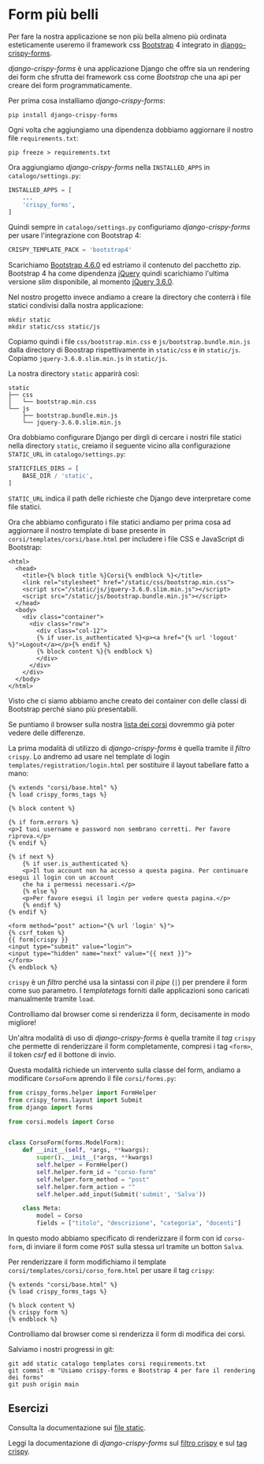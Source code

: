 # Form più belli

Per fare la nostra applicazione se non più bella almeno più ordinata esteticamente useremo il framework
css [Bootstrap](https://getbootstrap.com/) 4 integrato in [django-crispy-forms](https://django-crispy-forms.readthedocs.io/en/latest/index.html).

*django-crispy-forms* è una applicazione Django che offre sia un rendering dei form che sfrutta dei
framework css come *Bootstrap* che una api per creare dei form programmaticamente.

Per prima cosa installiamo *django-crispy-forms*:

```shell
pip install django-crispy-forms
```

Ogni volta che aggiungiamo una dipendenza dobbiamo aggiornare il nostro file `requirements.txt`:

```shell
pip freeze > requirements.txt
```

Ora aggiungiamo *django-crispy-forms* nella `INSTALLED_APPS` in `catalogo/settings.py`:

```python
INSTALLED_APPS = [
    ...
    'crispy_forms',
]
```

Quindi sempre in `catalogo/settings.py` configuriamo *django-crispy-forms* per usare l'integrazione con
Bootstrap 4:

```python
CRISPY_TEMPLATE_PACK = 'bootstrap4'
```

Scarichiamo [Bootstrap 4.6.0](https://github.com/twbs/bootstrap/releases/download/v4.6.0/bootstrap-4.6.0-dist.zip) ed estriamo il contenuto del pacchetto zip.
Bootstrap 4 ha come dipendenza [jQuery](https://jquery.com/) quindi scarichiamo l'ultima versione
*slim* disponibile, al momento [jQuery 3.6.0](https://code.jquery.com/jquery-3.6.0.slim.min.js).

Nel nostro progetto invece andiamo a creare la directory che conterrà i file statici condivisi dalla
nostra applicazione:

```shell
mkdir static
mkdir static/css static/js
```

Copiamo quindi i file `css/bootstrap.min.css` e `js/bootstrap.bundle.min.js` dalla directory di Boostrap
rispettivamente in `static/css` e in `static/js`. Copiamo `jquery-3.6.0.slim.min.js` in `static/js`.

La nostra directory `static` apparirà così:

```shell
static
├── css
│   └── bootstrap.min.css
└── js
    ├── bootstrap.bundle.min.js
    └── jquery-3.6.0.slim.min.js
```

Ora dobbiamo configurare Django per dirgli di cercare i nostri file statici nella directory `static`,
creiamo il seguente vicino alla configurazione `STATIC_URL` in `catalogo/settings.py`:

```python
STATICFILES_DIRS = [
    BASE_DIR / 'static',
]
```

`STATIC_URL` indica il path delle richieste che Django deve interpretare come file statici.

Ora che abbiamo configurato i file statici andiamo per prima cosa ad aggiornare il nostro template
di base presente in `corsi/templates/corsi/base.html` per includere i file CSS e JavaScript di
Bootstrap:

```django
<html>
  <head>
    <title>{% block title %}Corsi{% endblock %}</title>
    <link rel="stylesheet" href="/static/css/bootstrap.min.css">
    <script src="/static/js/jquery-3.6.0.slim.min.js"></script>
    <script src="/static/js/bootstrap.bundle.min.js"></script>
  </head>
  <body>
    <div class="container">
      <div class="row">
        <div class="col-12">
        {% if user.is_authenticated %}<p><a href="{% url 'logout' %}">Logout</a></p>{% endif %}
        {% block content %}{% endblock %}
        </div>
      </div>
    </div>
  </body>
</html>
```

Visto che ci siamo abbiamo anche creato dei container con delle classi di Bootstrap perché siano
più presentabili.

Se puntiamo il browser sulla nostra [lista dei corsi](http://127.0.0.1:8000/corsi/corsi/) dovremmo già
poter vedere delle differenze.

La prima modalità di utilizzo di *django-crispy-forms* è quella tramite il *filtro* `crispy`.
Lo andremo ad usare nel template di login `templates/registration/login.html` per sostituire il
layout tabellare fatto a mano:

```django
{% extends "corsi/base.html" %}
{% load crispy_forms_tags %}

{% block content %}

{% if form.errors %}
<p>I tuoi username e password non sembrano corretti. Per favore riprova.</p>
{% endif %}

{% if next %}
    {% if user.is_authenticated %}
    <p>Il tuo account non ha accesso a questa pagina. Per continuare esegui il login con un account
    che ha i permessi necessari.</p>
    {% else %}
    <p>Per favore esegui il login per vedere questa pagina.</p>
    {% endif %}
{% endif %}

<form method="post" action="{% url 'login' %}">
{% csrf_token %}
{{ form|crispy }}
<input type="submit" value="login">
<input type="hidden" name="next" value="{{ next }}">
</form>
{% endblock %}
```

`crispy` è un *filtro* perché usa la sintassi con il *pipe* (`|`) per prendere il form come suo
parametro. I *templatetags* forniti dalle applicazioni sono caricati manualmente tramite `load`.

Controlliamo dal browser come si renderizza il form, decisamente in modo migliore!

Un'altra modalità di uso di *django-crispy-forms* è quella tramite il *tag* `crispy` che permette di
renderizzare il form completamente, compresi i tag `<form>`, il token *csrf* ed il bottone di invio.

Questa modalità richiede un intervento sulla classe del form, andiamo a modificare `CorsoForm` aprendo
il file `corsi/forms.py`:

```python
from crispy_forms.helper import FormHelper
from crispy_forms.layout import Submit
from django import forms

from corsi.models import Corso


class CorsoForm(forms.ModelForm):
    def __init__(self, *args, **kwargs):
        super().__init__(*args, **kwargs)
        self.helper = FormHelper()
        self.helper.form_id = "corso-form"
        self.helper.form_method = "post"
        self.helper.form_action = ""
        self.helper.add_input(Submit('submit', 'Salva'))

    class Meta:
        model = Corso
        fields = ["titolo", "descrizione", "categoria", "docenti"]
```

In questo modo abbiamo specificato di renderizzare il form con id `corso-form`, di inviare il form
come `POST` sulla stessa url tramite un botton `Salva`.

Per renderizzare il form modifichiamo il template `corsi/templates/corsi/corso_form.html` per usare
il tag `crispy`:

```django
{% extends "corsi/base.html" %}
{% load crispy_forms_tags %}

{% block content %}
{% crispy form %}
{% endblock %}
```

Controlliamo dal browser come si renderizza il form di modifica dei corsi.

Salviamo i nostri progressi in git:

```shell
git add static catalogo templates corsi requirements.txt
git commit -m "Usiamo crispy-forms e Bootstrap 4 per fare il rendering dei forms"
git push origin main
```

## Esercizi

Consulta la documentazione sui [file static](https://docs.djangoproject.com/en/3.2/howto/static-files/).

Leggi la documentazione di *django-crispy-forms* sul [filtro crispy](https://django-crispy-forms.readthedocs.io/en/latest/filters.html) e sul [tag crispy](https://django-crispy-forms.readthedocs.io/en/latest/crispy_tag_forms.html#crispy-tag-with-form).
